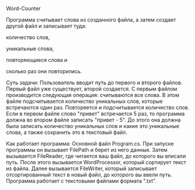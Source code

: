 Word-Counter

Программа считывает слова из созданного файла, а затем создает другой файл и записывает туда:

количество слов,

уникальные слова,

повторяющиеся слова и

сколько раз они повторились.

Суть задачи:
Пользователь вводит путь до первого и второго файлов. Первый файл уже существует, второй создается. С первым файлом производится следующая операция: считываются все слова. В этом файле подсчитывается количество уникальных слов, которые встречаются один раз. Повторяется и подсчитывается количество слов. Если в первом файле слово "привет" встречается 5 раз, то программа должна во втором файле записать "привет - 5". До этого она должна была записать количество уникальных слов и какие это уникальные слова, а также сохранить это в текстовый файл.

Как работает программа:
Основной файл Program.cs. При запуске программы он вызывает FilePath и берет из него данные. Затем вызывается FileReader, где читается ваш файл, до которого вы вписали путь. После этого вызывается WordProcessor, который сортирует текст из файла. Далее вызывается FileWriter, который записывает отсортированный текст в новый файл, до которого вы ввели путь. Программа работает с текстовыми файлами формата ".txt".
